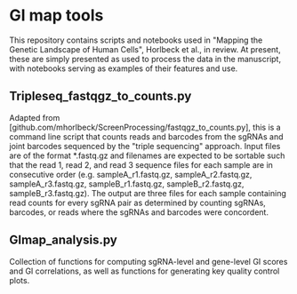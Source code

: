 # GI map tools
This repository contains scripts and notebooks used in "Mapping the Genetic Landscape of Human Cells", Horlbeck et al., in review. At present, these are simply presented as used to process the data in the manuscript, with notebooks serving as examples of their features and use.

## Tripleseq_fastqgz_to_counts.py
Adapted from [github.com/mhorlbeck/ScreenProcessing/fastqgz_to_counts.py], this is a command line script that counts reads and barcodes from the sgRNAs and joint barcodes sequenced by the "triple sequencing" approach. Input files are of the format *.fastq.gz and filenames are expected to be sortable such that the read 1, read 2, and read 3 sequence files for each sample are in consecutive order (e.g. sampleA_r1.fastq.gz, sampleA_r2.fastq.gz, sampleA_r3.fastq.gz, sampleB_r1.fastq.gz, sampleB_r2.fastq.gz, sampleB_r3.fastq.gz). The output are three files for each sample containing read counts for every sgRNA pair as determined by counting sgRNAs, barcodes, or reads where the sgRNAs and barcodes were concordent.

## GImap_analysis.py
Collection of functions for computing sgRNA-level and gene-level GI scores and GI correlations, as well as functions for generating key quality control plots.
